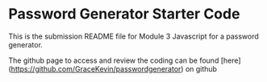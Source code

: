 # Password Generator Starter Code

This is the submission README file for Module 3 Javascript for a password generator.

The github page to access and review the coding can be found [here]
(https://github.com/GraceKevin/passwordgenerator) on github